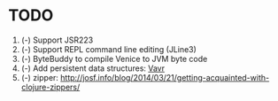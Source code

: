 # TODO

1. (-) Support JSR223
1. (-) Support REPL command line editing (JLine3)
1. (-) ByteBuddy to compile Venice to JVM byte code
1. (-) Add persistent data structures: [Vavr](https://github.com/vavr-io/vavr)
1. (-) zipper: http://josf.info/blog/2014/03/21/getting-acquainted-with-clojure-zippers/
